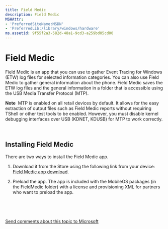 ```yaml
---
title: Field Medic
description: Field Medic
MSHAttr:
- 'PreferredSiteName:MSDN'
- 'PreferredLib:/library/windows/hardware'
ms.assetid: 9f55f2a3-582d-48a1-9cd3-a259bd05cd00
---
```


# Field Medic


Field Medic is an app that you can use to gather Event Tracing for Windows (ETW) log files for selected information categories. You can also use Field Medic to gather general information about the phone. Field Medic saves the ETW log files and the general information in a folder that is accessible using the USB Media Transfer Protocol (MTP).

**Note**  MTP is enabled on all retail devices by default. It allows for the easy extraction of output files such as Field Medic reports without requiring TShell or other test tools to be enabled. However, you must disable kernel debugging interfaces over USB (KDNET, KDUSB) for MTP to work correctly.

 

## Installing Field Medic


There are two ways to install the Field Medic app.

1.  Download it from the Store using the following link from your device: [Field Medic app download](http://www.windowsphone.com/store/app/field-medic/73c58570-d5a7-46f8-b1b2-2a90024fc29c).

2.  Preload the app. The app is included with the MobileOS packages (in the FieldMedic folder) with a license and provisioning XML for partners who want to preload the app.

 

 

[Send comments about this topic to Microsoft](mailto:wsddocfb@microsoft.com?subject=Documentation%20feedback%20%5Bp_phSWTracing\p_phSWTracing%5D:%20Field%20Medic%20%20RELEASE:%20%285/3/2016%29&body=%0A%0APRIVACY%20STATEMENT%0A%0AWe%20use%20your%20feedback%20to%20improve%20the%20documentation.%20We%20don't%20use%20your%20email%20address%20for%20any%20other%20purpose,%20and%20we'll%20remove%20your%20email%20address%20from%20our%20system%20after%20the%20issue%20that%20you're%20reporting%20is%20fixed.%20While%20we're%20working%20to%20fix%20this%20issue,%20we%20might%20send%20you%20an%20email%20message%20to%20ask%20for%20more%20info.%20Later,%20we%20might%20also%20send%20you%20an%20email%20message%20to%20let%20you%20know%20that%20we've%20addressed%20your%20feedback.%0A%0AFor%20more%20info%20about%20Microsoft's%20privacy%20policy,%20see%20http://privacy.microsoft.com/default.aspx. "Send comments about this topic to Microsoft")




